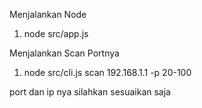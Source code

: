 Menjalankan Node
1. node src/app.js

Menjalankan Scan Portnya 
1. node src/cli.js scan 192.168.1.1 -p 20-100

port dan ip nya silahkan sesuaikan saja 
